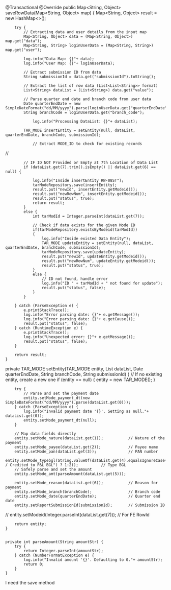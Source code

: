 @Transactional
    @Override
    public Map<String, Object> saveRowData(Map<String, Object> map) {
        Map<String, Object> result = new HashMap<>();

        try {
            // Extracting data and user details from the input map
            Map<String, Object> data = (Map<String, Object>) map.get("data");
            Map<String, String> loginUserData = (Map<String, String>) map.get("user");

            log.info("Data Map: {}"+ data);
            log.info("User Map: {}"+ loginUserData);

            // Extract submission ID from data
            String submissionId = data.get("submissionId").toString();

            // Extract the list of row data (List<List<String>> format)
            List<String> dataList = (List<String>) data.get("value");

            // Parse quarter end date and branch code from user data
            Date quarterEndDate = new SimpleDateFormat("dd/MM/yyyy").parse(loginUserData.get("quarterEndDate"));
            String branchCode = loginUserData.get("branch_code");

                log.info("Processing DataList: {}"+ dataList);

            TAR_MODE insertEntity = setEntity(null, dataList, quarterEndDate, branchCode, submissionId);

                // Extract MODE_ID to check for existing records
//

            // IF ID NOT Provided or Empty at 7th Location of Data List
            if (dataList.get(7).trim().isEmpty() || dataList.get(6) == null) {

                log.info("Inside insertEntity RW-08ST");
                tarModeRepository.save(insertEntity);
                result.put("newId", insertEntity.getModeid());
                result.put("newRowNum", insertEntity.getModeid());
                result.put("status", true);
                return result;
            }
            else {
                int tarModId = Integer.parseInt(dataList.get(7));

                // Check if data exists for the given Mode ID
                if(tarModeRepository.existsByModeid(tarModId))
                {
                    log.info("Inside existed Data Entity");
                    TAR_MODE updateEntity = setEntity(null, dataList, quarterEndDate, branchCode, submissionId);
                    tarModeRepository.save(updateEntity);
                    result.put("newId", updateEntity.getModeid());
                    result.put("newRowNum", updateEntity.getModeid());
                    result.put("status", true);
                }
                else {
                    // ID not found, handle error
                    log.info("ID " + tarModId + " not found for update");
                    result.put("status", false);
                }
            }

        } catch (ParseException e) {
            e.printStackTrace();
            log.info("Error parsing date: {}"+ e.getMessage());
            log.info("Error parsing date: {}"+ e.getCause());
            result.put("status", false);
        } catch (RuntimeException e) {
            e.printStackTrace();
            log.info("Unexpected error: {}"+ e.getMessage());
            result.put("status", false);
        }

        return result;
    }


 private TAR_MODE setEntity(TAR_MODE entity, List<String> dataList, Date quarterEndDate, String branchCode, String submissionId) {
        // If no existing entity, create a new one
        if (entity == null) {
            entity = new TAR_MODE();
        }

        try {
            // Parse and set the payment date
            entity.setMode_payment_dt(new SimpleDateFormat("dd/MM/yyyy").parse(dataList.get(0)));
        } catch (ParseException e) {
            log.info("Invalid payment date '{}'. Setting as null."+ dataList.get(0));
            entity.setMode_payment_dt(null);
        }

        // Map data fields directly
        entity.setMode_nature(dataList.get(1));           // Nature of the payment
        entity.setMode_payee(dataList.get(2));            // Payee name
        entity.setMode_pan(dataList.get(3));              // PAN number
        entity.setMode_typebgl(String.valueOf(dataList.get(4).equalsIgnoreCase("Debited / Credited to P&L BGL") ? 1:2));          // Type BGL
        // Safely parse and set the amount
        entity.setMode_amt(parseAmount(dataList.get(5)));

        entity.setMode_reason(dataList.get(6));           // Reason for payment
        entity.setMode_branch(branchCode);                // Branch code
        entity.setMode_date(quarterEndDate);              // Quarter end date
        entity.setReportSubmissionId(submissionId);       // Submission ID

//        entity.setModeid(Integer.parseInt(dataList.get(7)));  // For FE RowId

        return entity;
    }


    private int parseAmount(String amountStr) {
        try {
            return Integer.parseInt(amountStr);
        } catch (NumberFormatException e) {
            log.info("Invalid amount '{}'. Defaulting to 0."+ amountStr);
            return 0;
        }
    }


I need the save method 
